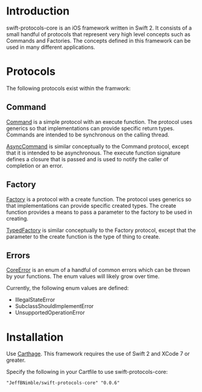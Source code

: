# Introduction
swift-protocols-core is an iOS framework written in Swift 2. It consists of a small handful of protocols that represent very high level concepts such as Commands and Factories. The concepts defined in this framework can be used in many different applications.

# Protocols
The following protocols exist within the framwork:

## Command
[Command](https://github.com/JeffBNimble/swift-protocols-core/blob/master/SwiftProtocolsCore/command/Command.swift) is a simple protocol with an execute function. The protocol uses generics so that implementations can provide specific return types. Commands are intended to be synchronous on the calling thread.

[AsyncCommand](https://github.com/JeffBNimble/swift-protocols-core/blob/master/SwiftProtocolsCore/command/AsyncCommand.swift) is similar conceptually to the Command protocol, except that it is intended to be asynchronous. The execute function signature defines a closure that is passed and is used to notify the caller of completion or an error.

## Factory
[Factory](https://github.com/JeffBNimble/swift-protocols-core/blob/master/SwiftProtocolsCore/factory/Factory.swift) is a protocol with a create function. The protocol uses generics so that implementations can provide specific created types. The create function provides a means to pass a parameter to the factory to be used in creating.

[TypedFactory](https://github.com/JeffBNimble/swift-protocols-core/blob/master/SwiftProtocolsCore/factory/TypedFactory.swift) is similar conceptually to the Factory protocol, except that the parameter to the create function is the type of thing to create.

## Errors
[CoreError](https://github.com/JeffBNimble/swift-protocols-core/blob/master/SwiftProtocolsCore/error/CoreError.swift) is an enum of a handful of common errors which can be thrown by your functions. The enum values will likely grow over time.

Currently, the following enum values are defined:
* IllegalStateError
* SubclassShouldImplementError
* UnsupportedOperationError

# Installation
Use [Carthage](https://github.com/Carthage/Carthage). This framework requires the use of Swift 2 and XCode 7 or greater.

Specify the following in your Cartfile to use swift-protocols-core:

```"JeffBNimble/swift-protocols-core" "0.0.6"```
